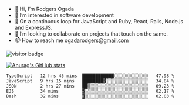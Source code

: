 - 👋 Hi, I’m Rodgers Ogada
- 👀 I’m interested in software development
- 🌱 On a continuous loop for JavaScript and Ruby, React, Rails, Node.js and ExpressJS.
- 💞️ I’m looking to collaborate on projects that touch on the same.
- 📫 How to reach me ogadarodgers@gmail.com

![visitor badge](https://visitor-badge.glitch.me/badge?page_id=ogada-otieno.visitor-badge)

[![Anurag's GitHub stats](https://github-readme-stats.vercel.app/api?username=ogada-otieno)](https://github.com/anuraghazra/github-readme-stats) 
<!--START_SECTION:waka-->

```text
TypeScript   12 hrs 45 mins  ████████████░░░░░░░░░░░░░   47.98 %
JavaScript   9 hrs 15 mins   ████████▓░░░░░░░░░░░░░░░░   34.84 %
JSON         2 hrs 27 mins   ██▒░░░░░░░░░░░░░░░░░░░░░░   09.23 %
EJS          34 mins         ▓░░░░░░░░░░░░░░░░░░░░░░░░   02.17 %
Bash         32 mins         ▓░░░░░░░░░░░░░░░░░░░░░░░░   02.03 %
```

<!--END_SECTION:waka-->

<!---
ogada-otieno/ogada-otieno is a ✨ special ✨ repository because its `README.md` (this file) appears on your GitHub profile.
You can click the Preview link to take a look at your changes.
--->
